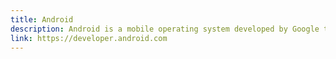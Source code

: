 ```yaml
---
title: Android
description: Android is a mobile operating system developed by Google that powers billions of smartphones, tablets, wearables, IoT, and other mobile devices. 
link: https://developer.android.com
---
```


